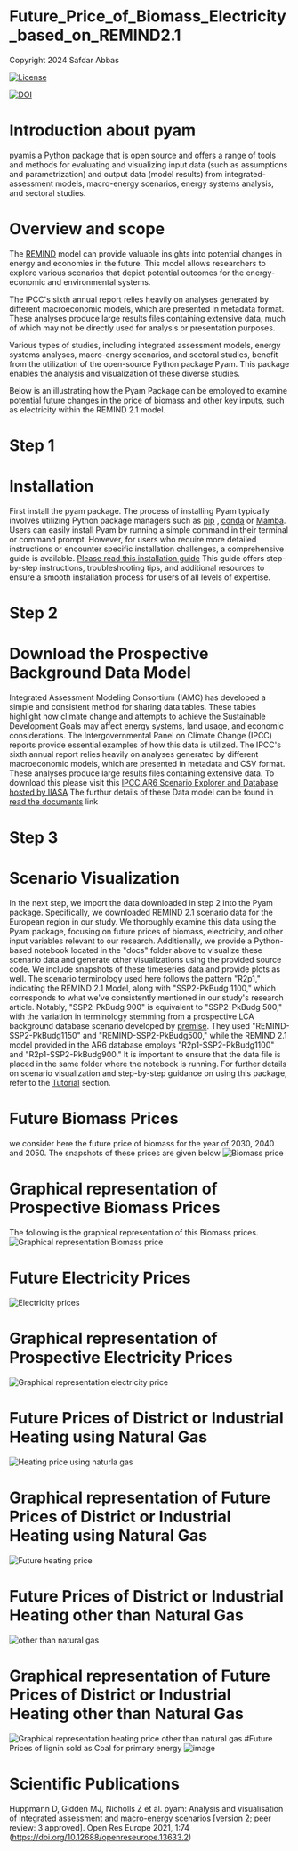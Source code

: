# Future_Price_of_Biomass_Electricity_based_on_REMIND2.1

Copyright 2024 Safdar Abbas

[![License](https://img.shields.io/badge/License-Apache_2.0-blue.svg)](https://opensource.org/licenses/Apache-2.0)  
   
[![DOI](https://zenodo.org/badge/782952532.svg)](https://zenodo.org/doi/10.5281/zenodo.10937930)

# Introduction about pyam
[pyam](https://pyam-iamc.readthedocs.io/en/stable/index.html)is a Python package that is open source and offers a range of tools and methods for evaluating and visualizing input data (such as assumptions and parametrization) and output data (model results) from integrated-assessment models, macro-energy scenarios, energy systems analysis, and sectoral studies.

# Overview and scope
The [REMIND](https://www.pik-potsdam.de/en/institute/departments/transformation-pathways/models/remind) model can provide valuable insights into potential changes in energy and economies in the future. This model allows researchers to explore various scenarios that depict potential outcomes for the energy-economic and environmental systems. 

The IPCC's sixth annual report relies heavily on analyses generated by different macroeconomic models, which are presented in metadata format. These analyses produce large results files containing extensive data, much of which may not be directly used for analysis or presentation purposes.

Various types of studies, including integrated assessment models, energy systems analyses, macro-energy scenarios, and sectoral studies, benefit from the utilization of the open-source Python package Pyam. This package enables the analysis and visualization of these diverse studies.

Below is an illustrating how the Pyam Package can be employed to examine potential future changes in the price of biomass and other key inputs, such as electricity within the REMIND 2.1 model.

# Step 1
# Installation
First install the pyam package. The process of installing Pyam typically involves utilizing Python package managers such as [pip](https://pypi.org/project/pip/) ,  [conda](https://github.com/conda/conda) or [Mamba](https://mamba.readthedocs.io/en/latest/). Users can easily install Pyam by running a simple command in their terminal or command prompt. However, for users who require more detailed instructions or encounter specific installation challenges, a comprehensive guide is available. 
[Please read this installation guide](https://pyam-iamc.readthedocs.io/en/stable/install.html) 
This guide offers step-by-step instructions, troubleshooting tips, and additional resources to ensure a smooth installation process for users of all levels of expertise.

# Step 2 
# Download the Prospective Background Data Model
Integrated Assessment Modeling Consortium (IAMC) has developed a simple and consistent method for sharing data tables. These tables highlight how climate change and attempts to achieve the Sustainable Development Goals may affect energy systems, land usage, and economic considerations. The Intergovernmental Panel on Climate Change (IPCC) reports provide essential examples of how this data is utilized. The IPCC's sixth annual report relies heavily on analyses generated by different macroeconomic models, which are presented in metadata and CSV format. These analyses produce large results files containing extensive data. 
To download this please visit this [IPCC AR6 Scenario Explorer and Database hosted by IIASA](https://data.ece.iiasa.ac.at/ar6/#/workspaces)
The furthur details of these Data model can be found in [read the documents](https://pyam-iamc.readthedocs.io/en/stable/data.html) link

# Step 3
# Scenario Visualization
In the next step, we import the data downloaded in step 2 into the Pyam package. Specifically, we downloaded REMIND 2.1 scenario data for the European region in our study. We thoroughly examine this data using the Pyam package, focusing on future prices of biomass, electricity, and other input variables relevant to our research. Additionally, we provide a Python-based notebook located in the "docs" folder above to visualize these scenario data and generate other visualizations using the provided source code. We include snapshots of these timeseries data and provide plots as well. The scenario terminology used here follows the pattern "R2p1," indicating the REMIND 2.1 Model, along with "SSP2-PkBudg 1100," which corresponds to what we've consistently mentioned in our study's research article. Notably, "SSP2-PkBudg 900" is equivalent to "SSP2-PkBudg 500," with the variation in terminology stemming from a prospective LCA background database scenario developed by [premise](https://premise.readthedocs.io/en/latest/introduction.html). They used "REMIND-SSP2-PkBudg1150" and "REMIND-SSP2-PkBudg500," while the REMIND 2.1 model provided in the AR6 database employs "R2p1-SSP2-PkBudg1100" and "R2p1-SSP2-PkBudg900." It is important to ensure that the data file is placed in the same folder where the notebook is running. For further details on scenario visualization and step-by-step guidance on using this package, refer to the [Tutorial](https://pyam-iamc.readthedocs.io/en/stable/tutorials.html) section.

# Future Biomass Prices
we consider here the future price of biomass for the year of 2030, 2040 and 2050. The snapshots of these prices are given below
![Biomass price](https://github.com/safdarabbas123/Future_Price_of_Biomass_Electricity_based_on_REMIND2.1/assets/112714003/7a250888-7e6b-463c-b693-91aaad0b9c21)
# Graphical representation of Prospective Biomass Prices
The following is the graphical representation of this Biomass prices.
![Graphical representation Biomass price](https://github.com/safdarabbas123/Future_Price_of_Biomass_Electricity_based_on_REMIND2.1/assets/112714003/a1d3d142-001a-470f-ab72-0a7b6f086292)

# Future Electricity Prices
![Electricity prices](https://github.com/safdarabbas123/Future_Price_of_Biomass_Electricity_based_on_REMIND2.1/assets/112714003/6228f53d-519e-4614-9fc0-0f676fef47df)

# Graphical representation of Prospective Electricity Prices
![Graphical representation electricity price](https://github.com/safdarabbas123/Future_Price_of_Biomass_Electricity_based_on_REMIND2.1/assets/112714003/9a58a470-d224-4ff1-83cf-99073ba0ecde)

 # Future Prices of District or Industrial Heating using Natural Gas
 ![Heating price using naturla gas](https://github.com/safdarabbas123/Future_Price_of_Biomass_Electricity_based_on_REMIND2.1/assets/112714003/15999111-a18b-4c54-8022-96a5e4db0ae4)

# Graphical representation of Future Prices of District or Industrial Heating using Natural Gas
 ![Future heating price](https://github.com/safdarabbas123/Future_Price_of_Biomass_Electricity_based_on_REMIND2.1/assets/112714003/6c35fc99-55ff-430f-b3e4-0c39e145ef63)

 # Future Prices of District or Industrial Heating other than Natural Gas
 ![other than natural gas](https://github.com/safdarabbas123/Future_Price_of_Biomass_Electricity_based_on_REMIND2.1/assets/112714003/b0188d8f-8c2e-44a3-9807-0af9287d71fd)

# Graphical representation of Future Prices of District or Industrial Heating other than Natural Gas
![Graphical representation heating price other than natural gas](https://github.com/safdarabbas123/Future_Price_of_Biomass_Electricity_based_on_REMIND2.1/assets/112714003/769a0cca-d954-4b57-b1b1-90fc64a10e59)
#Future Prices of lignin sold as Coal for primary energy
![image](https://github.com/user-attachments/assets/56a03b16-29df-4112-a588-407c6ffb1d9b)


# Scientific Publications
Huppmann D, Gidden MJ, Nicholls Z et al. pyam: Analysis and visualisation of integrated assessment and macro-energy scenarios [version 2; peer review: 3 approved]. Open Res Europe 2021, 1:74 (https://doi.org/10.12688/openreseurope.13633.2)




